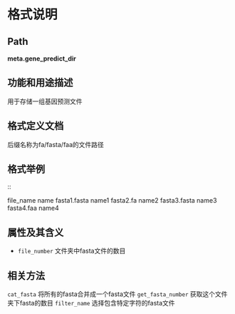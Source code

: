 
格式说明
==========================

Path
-----------

**meta.gene_predict_dir**


功能和用途描述
-----------------------------------

用于存储一组基因预测文件


格式定义文档
-----------------------------------

后缀名称为fa/fasta/faa的文件路径

格式举例
-----------------------------------

::

 file_name	name
 fasta1.fasta	name1
 fasta2.fa	name2
 fasta3.fasta	name3
 fasta4.faa	name4
                                                                 
属性及其含义
-----------------------------------

* ``file_number``   文件夹中fasta文件的数目

相关方法
-----------------------------------

``cat_fasta``   将所有的fasta合并成一个fasta文件
``get_fasta_number``    获取这个文件夹下fasta的数目
``filter_name``         选择包含特定字符的fasta文件

